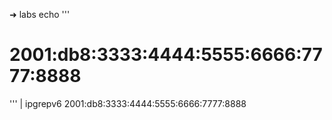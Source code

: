 ➜  labs echo '''<!DOCTYPE html>
<html>
<head>
  <title>hello</title>
</head>
<body>
  <h1>2001:db8:3333:4444:5555:6666:7777:8888</h1>
</body>
</html>''' | ipgrepv6
2001:db8:3333:4444:5555:6666:7777:8888